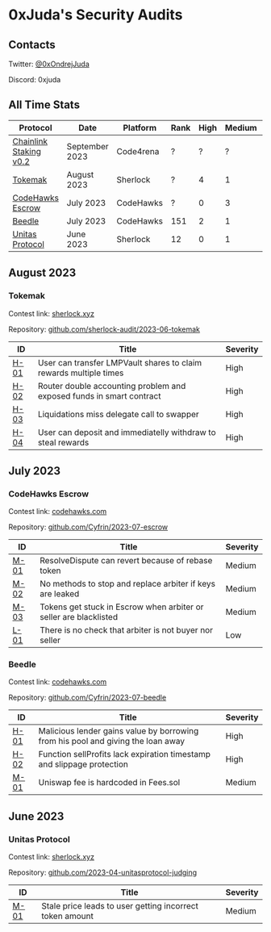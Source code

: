 # 0xJuda's Security Audits

## Contacts

Twitter: [@0xOndrejJuda](https://twitter.com/0xOndrejJuda)

Discord: 0xjuda

## All Time Stats

| Protocol                                                                  | Date           | Platform  | Rank    | High | Medium | Low |
| ------------------------------------------------------------------------- | -------------- | --------- | ------- | ---- | ------ | --- |
| [Chainlink Staking v0.2](https://github.com/code-423n4/2023-08-chainlink) | September 2023 | Code4rena | ?       | ?    | ?      | ?   |
| [Tokemak](https://github.com/OndrejJuda/audits#tokemak)                   | August 2023    | Sherlock  | ?       | 4    | 1      | 0   |
| [CodeHawks Escrow](https://github.com/OndrejJuda/audits#codehawks-escrow) | July 2023      | CodeHawks | ?       | 0    | 3      | 1   |
| [Beedle](https://github.com/OndrejJuda/audits#beedle)                     | July 2023      | CodeHawks | 151     | 2    | 1      | 0   |
| [Unitas Protocol](https://github.com/OndrejJuda/audits#unitas-protocol)   | June 2023      | Sherlock  | 12      | 0    | 1      | 0   |

## August 2023

### Tokemak

Contest link: [sherlock.xyz](https://audits.sherlock.xyz/contests/101)

Repository: [github.com/sherlock-audit/2023-06-tokemak](https://github.com/sherlock-audit/2023-06-tokemak)

| ID                                                                                             | Title                                                                | Severity |
| ---------------------------------------------------------------------------------------------- | -------------------------------------------------------------------- | -------- |
| [H-01](https://github.com/OndrejJuda/audits/blob/main/audits/sherlock/2023-08-Tokemak/H-01.md) | User can transfer LMPVault shares to claim rewards multiple times    | High     |
| [H-02](https://github.com/OndrejJuda/audits/blob/main/audits/sherlock/2023-08-Tokemak/H-02.md) | Router double accounting problem and exposed funds in smart contract | High     |
| [H-03](https://github.com/OndrejJuda/audits/blob/main/audits/sherlock/2023-08-Tokemak/H-03.md) | Liquidations miss delegate call to swapper                           | High     |
| [H-04](https://github.com/OndrejJuda/audits/blob/main/audits/sherlock/2023-08-Tokemak/H-04.md) | User can deposit and immediatelly withdraw to steal rewards          | High     |

## July 2023

### CodeHawks Escrow

Contest link: [codehawks.com](https://www.codehawks.com/contests/cljyfxlc40003jq082s0wemya)

Repository: [github.com/Cyfrin/2023-07-escrow](https://github.com/Cyfrin/2023-07-escrow)

| ID                                                                                             | Title                                                             | Severity |
| ---------------------------------------------------------------------------------------------- | ----------------------------------------------------------------- | -------- |
| [M-01](https://github.com/OndrejJuda/audits/blob/main/audits/codehawks/2023-07-Escrow/M-01.md) | ResolveDispute can revert because of rebase token                 | Medium   |
| [M-02](https://github.com/OndrejJuda/audits/blob/main/audits/codehawks/2023-07-Escrow/M-02.md) | No methods to stop and replace arbiter if keys are leaked         | Medium   |
| [M-03](https://github.com/OndrejJuda/audits/blob/main/audits/codehawks/2023-07-Escrow/M-03.md) | Tokens get stuck in Escrow when arbiter or seller are blacklisted | Medium   |
| [L-01](https://github.com/OndrejJuda/audits/blob/main/audits/codehawks/2023-07-Escrow/L-01.md) | There is no check that arbiter is not buyer nor seller            | Low      |

### Beedle

Contest link: [codehawks.com](https://www.codehawks.com/contests/clkbo1fa20009jr08nyyf9wbx)

Repository: [github.com/Cyfrin/2023-07-beedle](https://github.com/Cyfrin/2023-07-beedle)

| ID                                                                                             | Title                                                                            | Severity |
| ---------------------------------------------------------------------------------------------- | -------------------------------------------------------------------------------- | -------- |
| [H-01](https://github.com/OndrejJuda/audits/blob/main/audits/codehawks/2023-07-Beedle/H-01.md) | Malicious lender gains value by borrowing from his pool and giving the loan away | High     |
| [H-02](https://github.com/OndrejJuda/audits/blob/main/audits/codehawks/2023-07-Beedle/H-02.md) | Function sellProfits lack expiration timestamp and slippage protection           | High     |
| [M-01](https://github.com/OndrejJuda/audits/blob/main/audits/codehawks/2023-07-Beedle/M-01.md) | Uniswap fee is hardcoded in Fees.sol                                             | Medium   |

## June 2023

### Unitas Protocol

Contest link: [sherlock.xyz](https://app.sherlock.xyz/audits/contests/73)

Repository: [github.com/2023-04-unitasprotocol-judging](https://github.com/sherlock-audit/2023-04-unitasprotocol-judging)

| ID                                                                                            | Title                                                    | Severity |
| --------------------------------------------------------------------------------------------- | -------------------------------------------------------- | -------- |
| [M-01](https://github.com/OndrejJuda/audits/blob/main/audits/sherlock/2023-06-Unitas/M-01.md) | Stale price leads to user getting incorrect token amount | Medium   |
